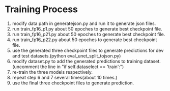 # Training Process

1. modify data path in generatejson.py and run it to generate json files.
2. run train_fp16_p1.py about 50 epoches to generate best checkpoint file.
3. run train_fp16_p21.py about 50 epoches to generate best checkpoint file.
4. run train_fp16_p22.py about 50 epoches to generate best checkpoint file.
5. use the generated three checkpoint files to generate  predictions for dev and test datasets.(python eval_unet_split_tojson.py)
6. modify dataset.py to add the generated predictions to training dataset.(uncomment the line in "if self.dataselect == 'train':")
7. re-train the three models respectively.
8. repeat step 6 and 7 several times(about 10 times.)
9. use the final three checkpoint files to generate prediction.
